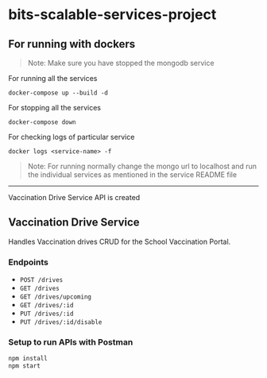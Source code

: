 # bits-scalable-services-project

## For running with dockers
> Note: Make sure you have stopped the mongodb service

For running all the services
```
docker-compose up --build -d
```

For stopping all the services
```
docker-compose down
```

For checking logs of particular service
```
docker logs <service-name> -f
```

> Note: For running normally change the mongo url to localhost and run the individual services as mentioned in the service README file

---

Vaccination Drive Service API is created
## Vaccination Drive Service

Handles Vaccination drives CRUD for the School Vaccination Portal.

### Endpoints
- `POST /drives`
- `GET /drives`
- `GET /drives/upcoming`
- `GET /drives/:id`
- `PUT /drives/:id`
- `PUT /drives/:id/disable`

### Setup to run APIs with Postman
```bash
npm install
npm start
```